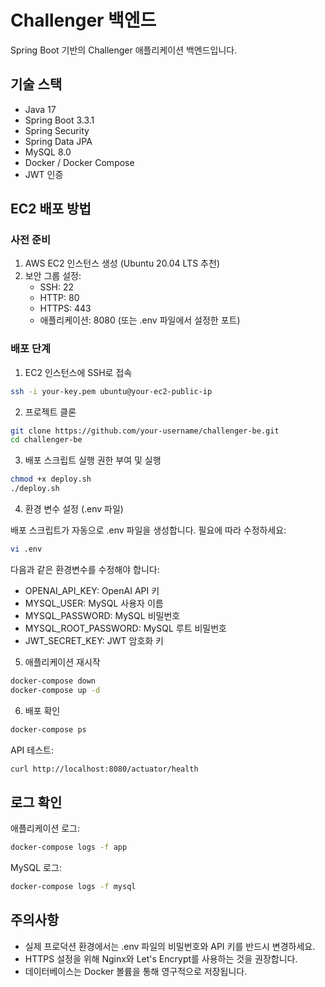 # Challenger 백엔드

Spring Boot 기반의 Challenger 애플리케이션 백엔드입니다.

## 기술 스택

- Java 17
- Spring Boot 3.3.1
- Spring Security
- Spring Data JPA
- MySQL 8.0
- Docker / Docker Compose
- JWT 인증

## EC2 배포 방법

### 사전 준비

1. AWS EC2 인스턴스 생성 (Ubuntu 20.04 LTS 추천)
2. 보안 그룹 설정: 
   - SSH: 22
   - HTTP: 80
   - HTTPS: 443
   - 애플리케이션: 8080 (또는 .env 파일에서 설정한 포트)

### 배포 단계

1. EC2 인스턴스에 SSH로 접속

```bash
ssh -i your-key.pem ubuntu@your-ec2-public-ip
```

2. 프로젝트 클론

```bash
git clone https://github.com/your-username/challenger-be.git
cd challenger-be
```

3. 배포 스크립트 실행 권한 부여 및 실행

```bash
chmod +x deploy.sh
./deploy.sh
```

4. 환경 변수 설정 (.env 파일)

배포 스크립트가 자동으로 .env 파일을 생성합니다. 필요에 따라 수정하세요:

```bash
vi .env
```

다음과 같은 환경변수를 수정해야 합니다:
- OPENAI_API_KEY: OpenAI API 키
- MYSQL_USER: MySQL 사용자 이름
- MYSQL_PASSWORD: MySQL 비밀번호
- MYSQL_ROOT_PASSWORD: MySQL 루트 비밀번호 
- JWT_SECRET_KEY: JWT 암호화 키

5. 애플리케이션 재시작

```bash
docker-compose down
docker-compose up -d
```

6. 배포 확인

```bash
docker-compose ps
```

API 테스트:
```bash
curl http://localhost:8080/actuator/health
```

## 로그 확인

애플리케이션 로그:
```bash
docker-compose logs -f app
```

MySQL 로그:
```bash
docker-compose logs -f mysql
```

## 주의사항

- 실제 프로덕션 환경에서는 .env 파일의 비밀번호와 API 키를 반드시 변경하세요.
- HTTPS 설정을 위해 Nginx와 Let's Encrypt를 사용하는 것을 권장합니다.
- 데이터베이스는 Docker 볼륨을 통해 영구적으로 저장됩니다.